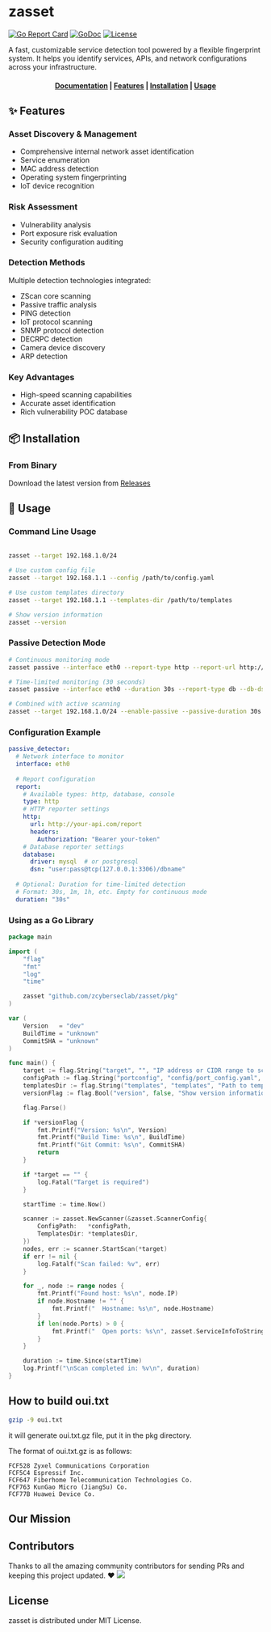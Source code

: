 # zasset

[![Go Report Card](https://goreportcard.com/badge/github.com/zcyberseclab/zasset)](https://goreportcard.com/report/github.com/zcyberseclab/zasset)
[![GoDoc](https://godoc.org/github.com/zcyberseclab/zasset?status.svg)](https://godoc.org/github.com/zcyberseclab/zasset)
[![License](https://img.shields.io/github/license/zcyberseclab/zasset)](https://github.com/zcyberseclab/zasset/blob/main/LICENSE)

A fast, customizable service detection tool powered by a flexible fingerprint system. It helps you identify services, APIs, and network configurations across your infrastructure.

<h4 align="center">
  <a href="https://github.com/zcyberseclab/zasset/wiki">Documentation</a> |
  <a href="#-features">Features</a> |
  <a href="#-installation">Installation</a> |
  <a href="#-usage">Usage</a>
</h4>

## ✨ Features

### Asset Discovery & Management
- Comprehensive internal network asset identification
- Service enumeration
- MAC address detection
- Operating system fingerprinting
- IoT device recognition

### Risk Assessment
- Vulnerability analysis
- Port exposure risk evaluation
- Security configuration auditing

### Detection Methods
Multiple detection technologies integrated:
- ZScan core scanning
- Passive traffic analysis
- PING detection
- IoT protocol scanning
- SNMP protocol detection
- DECRPC detection
- Camera device discovery
- ARP detection

### Key Advantages
- High-speed scanning capabilities
- Accurate asset identification
- Rich vulnerability POC database

## 📦 Installation

### From Binary

Download the latest version from [Releases](https://github.com/zcyberseclab/zasset/releases)

## 🚀 Usage

### Command Line Usage

```bash
 
zasset --target 192.168.1.0/24

# Use custom config file
zasset --target 192.168.1.1 --config /path/to/config.yaml

# Use custom templates directory
zasset --target 192.168.1.1 --templates-dir /path/to/templates

# Show version information
zasset --version
```

### Passive Detection Mode

```bash
# Continuous monitoring mode
zasset passive --interface eth0 --report-type http --report-url http://your-api.com/report

# Time-limited monitoring (30 seconds)
zasset passive --interface eth0 --duration 30s --report-type db --db-dsn "user:pass@tcp(127.0.0.1:3306)/dbname"

# Combined with active scanning
zasset --target 192.168.1.0/24 --enable-passive --passive-duration 30s
```

### Configuration Example

```yaml
passive_detector:
  # Network interface to monitor
  interface: eth0
  
  # Report configuration
  report:
    # Available types: http, database, console
    type: http
    # HTTP reporter settings
    http:
      url: http://your-api.com/report
      headers:
        Authorization: "Bearer your-token"
    # Database reporter settings
    database:
      driver: mysql  # or postgresql
      dsn: "user:pass@tcp(127.0.0.1:3306)/dbname"
  
  # Optional: Duration for time-limited detection
  # Format: 30s, 1m, 1h, etc. Empty for continuous mode
  duration: "30s"
```

### Using as a Go Library

```go
package main

import (
	"flag"
	"fmt"
	"log"
	"time"

	zasset "github.com/zcyberseclab/zasset/pkg"
)

var (
	Version   = "dev"
	BuildTime = "unknown"
	CommitSHA = "unknown"
)

func main() {
	target := flag.String("target", "", "IP address or CIDR range to scan")
	configPath := flag.String("portconfig", "config/port_config.yaml", "Path to config file")
	templatesDir := flag.String("templates", "templates", "Path to templates directory")
	versionFlag := flag.Bool("version", false, "Show version information")

	flag.Parse()

	if *versionFlag {
		fmt.Printf("Version: %s\n", Version)
		fmt.Printf("Build Time: %s\n", BuildTime)
		fmt.Printf("Git Commit: %s\n", CommitSHA)
		return
	}

	if *target == "" {
		log.Fatal("Target is required")
	}

	startTime := time.Now()

	scanner := zasset.NewScanner(&zasset.ScannerConfig{
		ConfigPath:   *configPath,
		TemplatesDir: *templatesDir,
	})
	nodes, err := scanner.StartScan(*target)
	if err != nil {
		log.Fatalf("Scan failed: %v", err)
	}

	for _, node := range nodes {
		fmt.Printf("Found host: %s\n", node.IP)
		if node.Hostname != "" {
			fmt.Printf("  Hostname: %s\n", node.Hostname)
		}
		if len(node.Ports) > 0 {
			fmt.Printf("  Open ports: %s\n", zasset.ServiceInfoToString(node.Ports))
		}
	}

	duration := time.Since(startTime)
	log.Printf("\nScan completed in: %v\n", duration)
}

```
## How to build oui.txt
```bash
gzip -9 oui.txt
```
it will generate oui.txt.gz file, put it in the pkg directory.

The format of oui.txt.gz is as follows:
```
FCF528 Zyxel Communications Corporation
FCF5C4 Espressif Inc.
FCF647 Fiberhome Telecommunication Technologies Co.
FCF763 KunGao Micro (JiangSu) Co.
FCF77B Huawei Device Co.
```

## Our Mission
 


## Contributors
Thanks to all the amazing community contributors for sending PRs and keeping this project updated. ❤️
<a href="https://github.com/zcyberseclab/zasset/graphs/contributors">
  <img src="https://contrib.rocks/image?repo=zcyberseclab/zasset" />
</a>

## License
zasset is distributed under MIT License.
